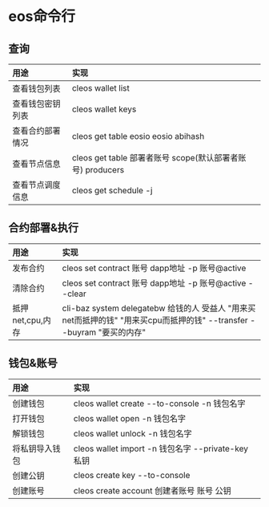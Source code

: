 # eos命令行
## 查询
|用途|实现|
|:--|:--|
|查看钱包列表|cleos wallet list|
|查看钱包密钥列表|cleos wallet keys|
|查看合约部署情况|cleos get table eosio eosio abihash|
|查看节点信息|cleos get table 部署者账号 scope(默认部署者账号) producers|
|查看节点调度信息|cleos get schedule -j|

## 合约部署&执行
|用途|实现|
|:--|:--|
|发布合约|cleos set contract 账号 dapp地址 -p 账号@active|
|清除合约|cleos set contract 账号 dapp地址 -p 账号@active --clear|
|抵押net,cpu,内存|cli-baz system delegatebw 给钱的人 受益人 "用来买net而抵押的钱" "用来买cpu而抵押的钱" --transfer --buyram "要买的内存"|

## 钱包&账号
|用途|实现|
|:--|:--|
|创建钱包|cleos wallet create --to-console -n 钱包名字|
|打开钱包|cleos wallet open -n 钱包名字|
|解锁钱包|cleos wallet unlock -n 钱包名字|
|将私钥导入钱包|cleos wallet import -n 钱包名字 --private-key 私钥|
|创建公钥|cleos create key --to-console|
|创建账号|cleos create account 创建者账号 账号 公钥|